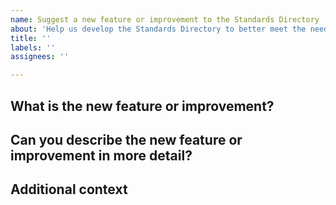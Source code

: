 ```yaml
---
name: Suggest a new feature or improvement to the Standards Directory
about: 'Help us develop the Standards Directory to better meet the needs of the community. '
title: ''
labels: ''
assignees: ''

---
```


## What is the new feature or improvement?

<!--
Summarise your proposal in a short paragraph. 
-->

## Can you describe the new feature or improvement in more detail?

<!--
Explain your proposal in greater detail. Include any insights from research. You can attach documents if these help you explain your proposal. 
-->

## Additional context

<!--
Thanks for sharing with the community. Your submission will be checked by the Directory Team. Acceptable submissions generally go live in the standards development backlog within 48 hours. 
-->
